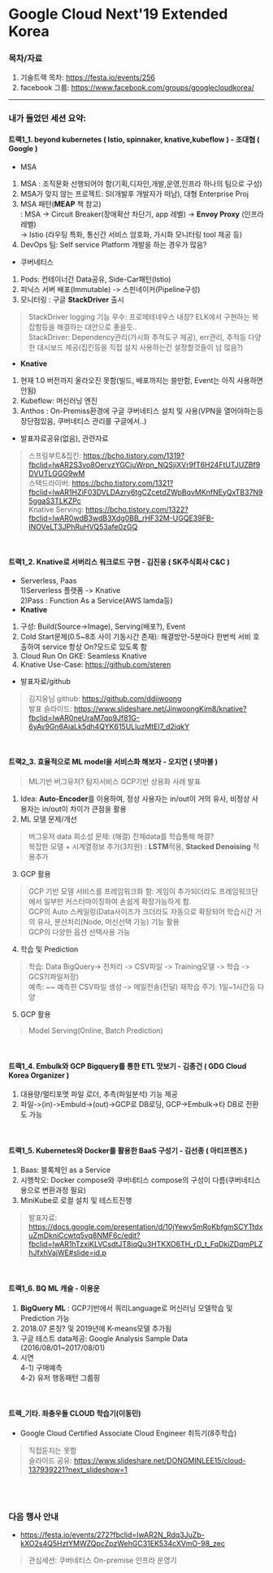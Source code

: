 # Google Cloud Next'19 Extended Korea

### 목차/자료
1. 기술트랙 목차: https://festa.io/events/256  
2. facebook 그룹: https://www.facebook.com/groups/googlecloudkorea/

<hr>

### 내가 들었던 세션 요약:

#### 트랙1_1. beyond kubernetes ( Istio, spinnaker, knative,kubeflow ) - 조대협 ( Google )    
 - MSA
 1) MSA : 조직문화 선행되어야 함(기획,디자인,개발,운영,인프라 하나의 팀으로 구성)  
 2) MSA가 맞지 않는 프로젝트: SI(개발후 개발자가 떠남), 대형 Enterprise Proj
 3) MSA 패턴(**MEAP** 책 참고)  
  : MSA -> Circuit Breaker(장애확산 차단기, app 레벨) -> **Envoy Proxy** (인프라 레벨)  
    -> Istio (라우팅 특화, 통신간 서비스 암호화, 가시화 모니터링 tool 제공 등)  
 4) DevOps 팀: Self service Platform 개발을 하는 경우가 많음?  
 - 쿠버네티스  
 1) Pods: 컨테이너간 Data공유, Side-Car패턴(Istio)
 2) 피닉스 서버 배포(Immutable) -> 스핀네이커(Pipeline구성)    
 3) 모니터링 : 구글 **StackDriver** 출시  
  > StackDriver logging 기능 우수: 프로메테네우스 내장? ELK에서 구현하는 복잡함등을 해결하는 대안으로 좋을듯..  
  > StackDriver: Dependency관리(가시화 추적도구 제공), err관리, 추적등 다양한 대시보드 제공(집킨등을 직접 설치 사용하는건 설정할것들이 넘 많음?)   
 - **Knative**  
 1) 현재 1.0 버전까지 올라오진 못함(빌드, 배포까지는 쓸만함, Event는 아직 사용하면 안됨)  
 2) Kubeflow: 머신러닝 엔진  
 3) Anthos : On-Premiss환경에 구글 쿠버네티스 설치 및 사용(VPN을 열어야하는등 장단점있음, 쿠버네티스 관리를 구글에서..)   
 - 발표자료공유(없음), 관련자료
  > 스프링부트&집킨: https://bcho.tistory.com/1319?fbclid=IwAR2S3vo8OervzYGCjuWrpn_NQSjiXVr9fT6H24FtUTJUZBf9DVUTLGGG9wM  
  > 스택드라이버: https://bcho.tistory.com/1321?fbclid=IwAR1HZiF03DVLDAzrv6tgCZcetdZWpBqvMKnfNEyQxTB37N95ggaS3TLKZPc  
  > Knative Serving: https://bcho.tistory.com/1322?fbclid=IwAR0wdB3wdB3Xdg0BB_rHF32M-UGQE39FB-INOVeLT3JPhRuHVQ53afe0zGQ  
  >  
<br>

#### 트랙1_2. Knative로 서버리스 워크로드 구현 - 김진웅 ( SK주식회사 C&C )  
 - Serverless, Paas  
 1)Serverless 플랫폼 -> Knative  
 2)Pass : Function As a Service(AWS lamda등)  
 - **Knative**  
 1) 구성: Build(Source->Image), Serving(배포?), Event  
 2) Cold Start문제(0.5~8초 사이 기동시간 존재): 해결방안-5분마다 한번씩 서비 호출하여 service 항상 On?모드로 있도록 함  
 3) Cloud Run On GKE: Seamless Knative  
 4) Knative Use-Case: https://github.com/steren  
 - 발표자료/github  
 > 김지웅님 github: https://github.com/ddiiwoong  
 > 발표 슬라이드: https://www.slideshare.net/JinwoongKim8/knative?fbclid=IwAR0neUraM7qp9Jf81G-6yAv9Gn6AiaLk5dh4QYK615ULluzMtEl7_d2iqkY  
<br>


#### **트랙2_3. 효율적으로 ML model을 서비스화 해보자 - 오지연 ( 넷마블 )** 
 > ML기반 버그유저? 탐지서비스 GCP기반 상용화 사례 발표 
 1) Idea: **Auto-Encoder**를 이용하여, 정상 사용자는 in/out이 거의 유사, 비정상 사용자는 in/out이 차이가 큰점을 활용  
 2) ML 모델 문제/개선  
  > 버그유저 data 희소성 문제: (해결) 전체data를 학습통해 해결?  
  > 복잡한 모델 + 시계열정보 추가(3차원) : **LSTM**적용, **Stacked Denoising** 적용추가  
 3) GCP 활용
  > GCP 기반 모델 서비스를 프레임워크화 함: 게임이 추가되더라도 프레임워크단에서 일부만 커스터마이징하여 손쉽게 확장가능하게 함.  
  > GCP의 Auto 스케일링(Data사이즈가 크더라도 자동으로 확장되어 학습시간 거의 유사, 분산처리(Node, 머신선택 가능) 기능 활용  
  > GCP의 다양한 옵션 선택사용 가능  
 4) 학습 및 Prediction
  > 학습: Data BigQuery-> 전처리 -> CSV파일 -> Training모델 -> 학습 -> GCS?(파일저장)  
  > 예측: ~~ 예측한 CSV파일 생성 -> 메일전송(전달)
  > 재학습 주기: 1일~1시간등 다양
 5) GCP 활용
  > Model Serving(Online, Batch Prediction)
<br>


#### 트랙1_4. Embulk와 GCP Bigquery를 통한 ETL 맛보기 - 김종건 ( GDG Cloud Korea Organizer )  
 1) 대용량/멀티포맷 파일 로더, 추측(파일분석) 기능 제공  
 2) 파일->(in)->Embuld->(out)->GCP로 DB로딩, GCP->Embulk->타 DB로 전환도 가능  
<br>


#### 트랙1_5. Kubernetes와 Docker를 활용한 BaaS 구성기 - 김선종 ( 아티프렌즈 )  
1) Baas: 블록체인 as a Service  
2) 시행착오: Docker compose와 쿠버네티스 compose의 구성이 다름(쿠버네티스용으로 변환과정 필요)  
3) MiniKube로 로컬 설치 및 테스트진행  
> 발표자료: https://docs.google.com/presentation/d/10jYewv5mRoKbfgmSCYTtdxuZmDkniCcwtq5vq8NMF6c/edit?fbclid=IwAR1hTzxiKLVCsdtJT8iqQu3HTKXO6TH_rD_t_FqDkiZDqmPLZhJfxhVajWE#slide=id.p  
<br>


#### **트랙1_6. BQ ML 캐슬 - 이용운**  
1) **BigQuery ML** : GCP기반에서 쿼리Language로 머신러닝 모델학습 및 Prediction 가능  
2) 2018.07 론칭? 및 2019년에 K-means모델 추가됨  
3) 구글 테스트 data제공: Google Analysis Sample Data (2016/08/01~2017/08/01)  
4) 시연  
 4-1) 구매예측  
 4-2) 유저 행동패턴 그룹핑  
<br>

#### 트랙_기타. 좌충우돌 CLOUD 학습기(이동민)
 - Google Cloud Certified Associate Cloud Engineer 취득기(8주학습)  
 > 직접듣지는 못함  
 > 슬라이드 공유: https://www.slideshare.net/DONGMINLEE15/cloud-137939221?next_slideshow=1  
<br>
<br>

### 다음 행사 안내  
- https://festa.io/events/272?fbclid=IwAR2N_Rdq3JuZb-kXO2s4Q5HztYMWZQpcZpzWehGC31EK534cXVmO-98_zec  
 > 관심세션: 쿠버네티스 On-premise 인프라 운영기  
   
